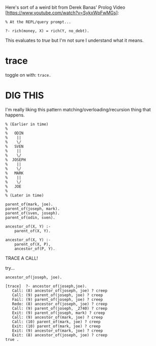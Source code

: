 Here's sort of a weird bit from Derek Banas' Prolog Video [https://www.youtube.com/watch?v=SykxWpFwMGs]:


    % At the REPL/query prompt...

    ?- rich(money, X) = rich(Y, no_debt).

This evaluates to *true* but I'm not sure I understand what it means.


# trace #

toggle on with: `trace.`


DIG THIS
========


I'm really liking this pattern matching/overloading/recursion thing that happens. 

    % (Earlier in time)
    %
    %   ODIN
    %    ||
    %    \/
    %   SVEN
    %    ||
    %    \/
    %  JOSEPH
    %    ||
    %    \/
    %   MARK
    %    ||
    %    \/
    %   JOE
    %
    % (Later in time)

    parent_of(mark, joe).
    parent_of(joseph, mark).
    parent_of(sven, joseph).
    parent_of(odin, sven).

    ancestor_of(X, Y) :-
        parent_of(X, Y).

    ancestor_of(X, Y) :-
        parent_of(X, P),
        ancestor_of(P, Y).


TRACE A CALL!

try...

    ancestor_of(joseph, joe).

	[trace]  ?- ancestor_of(joseph,joe).
	   Call: (8) ancestor_of(joseph, joe) ? creep
	   Call: (9) parent_of(joseph, joe) ? creep
	   Fail: (9) parent_of(joseph, joe) ? creep
	   Redo: (8) ancestor_of(joseph, joe) ? creep
	   Call: (9) parent_of(joseph, _2740) ? creep
	   Exit: (9) parent_of(joseph, mark) ? creep
	   Call: (9) ancestor_of(mark, joe) ? creep
	   Call: (10) parent_of(mark, joe) ? creep
	   Exit: (10) parent_of(mark, joe) ? creep
	   Exit: (9) ancestor_of(mark, joe) ? creep
	   Exit: (8) ancestor_of(joseph, joe) ? creep
	true .

